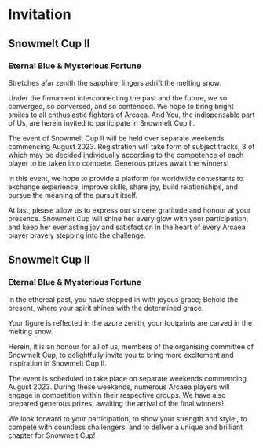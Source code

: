 # Invitation

<!-- Version 1: generic Invitation -->

## Snowmelt Cup II

### Eternal Blue & Mysterious Fortune

Stretches afar zenith the sapphire, lingers adrift the melting snow.

Under the firmament interconnecting the past and the future,
we so converged, so conversed, and so contended.
We hope to bring bright smiles to
all enthusiastic fighters of Arcaea.  <!-- ugh, bit of sudden? -->
And You, the indispensable part of Us,
are herein invited to participate in Snowmelt Cup II.  <!-- try to be more literary -->

The event of Snowmelt Cup II will be held
over separate weekends commencing August 2023.
Registration will take form of subject tracks,
3 of which may be decided individually
according to the competence of each player
to be taken into compete.
Generous prizes await the winners!

In this event, we hope to provide a platform for
worldwide contestants to exchange experience,
improve skills, share joy, build relationships,
and pursue the meaning of the pursuit itself.  <!-- sounds weird but meh -->

At last, please allow us to express our sincere
gratitude and honour at your presence.
Snowmelt Cup will shine her every glow with your participation,
and keep her everlasting joy and satisfaction  <!-- "satisfaction" does not sound right; maybe "memories" -->
in the heart of every Arcaea player
bravely stepping into the challenge.

<!-- Version 2: individual invitation -->

## Snowmelt Cup II

### Eternal Blue & Mysterious Fortune

In the ethereal past, you have stepped in with joyous grace;
Behold the present, where your spirit shines with the determined grace.

Your figure is reflected in the azure zenith,
your footprints are carved in the melting snow.

Herein, it is an honour for all of us,
members of the organising committee of Snowmelt Cup,
to delightfully invite you
to bring more excitement and inspiration
in Snowmelt Cup II.

The event is scheduled to take place
on separate weekends commencing August 2023.
During these weekends, numerous Arcaea players
will engage in competition within their respective groups.
We have also prepared generous prizes,
awaiting the arrival of the final winners!

We look forward to your participation,
to show your strength and style <!-- bad word choice -->,
to compete with countless <!-- really? "countless"? --> challengers,
and to deliver a unique and brilliant chapter for Snowmelt Cup!
